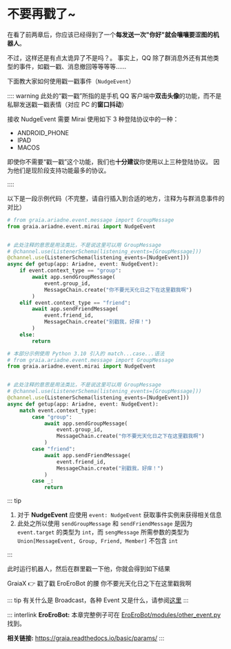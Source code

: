 # 不要再戳了~

在看了前两章后，你应该已经得到了一个**每发送一次"你好"就会嚷嚷要涩图的机器人**。

不过，这样还是有点太诡异了<Curtain>不是吗？</Curtain>。
事实上，QQ 除了群消息外还有其他类型的事件，如戳一戳、消息撤回等等等等……

下面教大家如何使用戳一戳事件（`NudgeEvent`）

:::: warning
此处的“戳一戳”所指的是手机 QQ 客户端中**双击头像**的功能，而不是私聊发送戳一戳表情（对应 PC 的**窗口抖动**）

接收 NudgeEvent 需要 Mirai 使用如下 3 种登陆协议中的一种：

- ANDROID_PHONE
- IPAD
- MACOS

即使你不需要“戳一戳”这个功能，我们也**十分建议**你使用以上三种登陆协议。
因为他们是现阶段支持功能最多的协议。

::::

以下是一段示例代码（不完整，请自行插入到合适的地方，注释为与群消息事件的对比）

<CodeGroup>
<CodeGroupItem title="Python <= 3.9">

``` python
# from graia.ariadne.event.message import GroupMessage
from graia.ariadne.event.mirai import NudgeEvent


# 此处注释的意思是用法类比，不是说这里可以用 GroupMessage
# @channel.use(ListenerSchema(listening_events=[GroupMessage]))
@channel.use(ListenerSchema(listening_events=[NudgeEvent]))
async def getup(app: Ariadne, event: NudgeEvent):
    if event.context_type == "group":
        await app.sendGroupMessage(
            event.group_id,
            MessageChain.create("你不要光天化日之下在这里戳我啊")
        )
    elif event.context_type == "friend":
        await app.sendFriendMessage(
            event.friend_id,
            MessageChain.create("别戳我，好痒！")
        )
    else:
        return
```

</CodeGroupItem>
<CodeGroupItem title="Python >= 3.10">

``` python
# 本部分示例使用 Python 3.10 引入的 match...case...语法
# from graia.ariadne.event.message import GroupMessage
from graia.ariadne.event.mirai import NudgeEvent


# 此处注释的意思是用法类比，不是说这里可以用 GroupMessage
# @channel.use(ListenerSchema(listening_events=[GroupMessage]))
@channel.use(ListenerSchema(listening_events=[NudgeEvent]))
async def getup(app: Ariadne, event: NudgeEvent):
    match event.context_type:
        case "group":
            await app.sendGroupMessage(
                event.group_id,
                MessageChain.create("你不要光天化日之下在这里戳我啊")
            )
        case "friend":
            await app.sendFriendMessage(
                event.friend_id,
                MessageChain.create("别戳我，好痒！")
            )
        case _:
            return
```

</CodeGroupItem>
</CodeGroup>

::: tip

1. 对于 **NudgeEvent** 应使用 `event: NudgeEvent` 获取事件实例来获得相关信息
2. 此处之所以使用 `sendGroupMessage` 和 `sendFriendMessage` 是因为 `event.target` 的类型为 `int`，而 `sengMessage` 所需参数的类型为 `Union[MessageEvent, Group, Friend, Member]` 不包含 `int`

:::

此时运行机器人，然后在群里戳一下他，你就会得到如下结果

<ChatWindow title="Graia Framework Community">
  <ChatToast>GraiaX 👉 戳了戳 EroEroBot 的腰</ChatToast>
  <ChatMsg name="EroEroBot" avatar="/avatar/ero.webp">你不要光天化日之下在这里戳我啊</ChatMsg>
</ChatWindow>

::: tip
有关什么是 Broadcast，各种 Event 又是什么，请参阅[这里](../before/Q&A.html#_3-%E4%BB%80%E4%B9%88%E6%98%AF-broadcastcontrol)
:::

::: interlink
**EroEroBot:** 本章完整例子可在 [EroEroBot/modules/other_event.py](https://github.com/GraiaCommunity/EroEroBot/blob/master/modules/other_event.py) 找到。

**相关链接:** <https://graia.readthedocs.io/basic/params/>
:::
